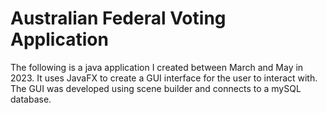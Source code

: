 # Australian Federal Voting Application

The following is a java application I created between March and May in 2023. It uses JavaFX to create a GUI interface for the user to interact with. The GUI was developed using scene builder and connects to a mySQL database.
